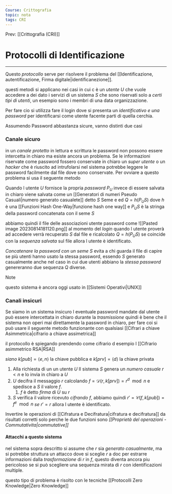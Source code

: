 ```yaml
---
Course: Crittografia
topic: nota
tags: CRI
---
```


Prev: [[Crittografia (CRI)]]

# Protocolli di Identificazione
---
Questo _protocollo_ serve per risolvere il problema del [[Identificazione, autentificazione, Firma digitale|identificanezione]]. 

questi metodi si applicano nei casi in cui c è un _utente_ $U$ che vuole accedere a dei dato i servizi di un sistema $S$ che sono riservati solo a _certi tipi di utenti_, un esempio sono i membri di una data organizzazione.

Per fare cio si utilizza fare il login dove si presenta un _identificativo e una password_ per identificarsi come utente facente parti di quella cerchia.

Assumendo Password abbastanza sicure, vanno distinti due casi 

### Canale sicuro
in un _canale protetto_ in lettura e scrittura le password non possono essere intercetta in chiaro ma esiste ancora un problema. 
Se le informazioni riservate come password fossero conservate in chiaro un _super utente_ o un _hacker_ che è riuscito ad intrufolarsi nel sistema potrebbe leggere le password facilmente dal file dove sono conservate.
Per ovviare a questo problema si usa il seguente metodo

Quando l utente $U$ fornisce la propria _password_ $P_{U}$ invece di essere salvata in chiaro viene salvata come  un [[Generatori di numeri Pseudo Casuali|numero generato casualete]] detto $S$ Seme e ed $Q = h(P_{U}S)$ dove $h$ è una [[Funzioni Hash One-Way|funzione hash one way]] e $P_{U}S$ è la stringa della password concatenata con il seme $S$

abbiamo quindi il file delle associazioni utente password come
![[Pasted image 20230814181120.png]]
al momento del _login_ quando l utente proverà ad accedere verrà recuperato $S$ dal file e ricalcolato $Q =h(P_{U}S)$ se coincide con la _sequenza salvata_ sul file allora l utente è identificato.

_Concatenare la password con un seme_ $S$ evita a chi guarda il file di capire se più utenti hanno usato la stessa password, essendo $S$ generato casualmente anche nel caso in cui due utenti abbiano la _stessa password_ genereranno due sequenza $Q$ diverse.


>[!note]
>questo sistema è ancora oggi usato in [[Sistemi Operativi|UNIX]]


### Canali insicuri
Se siamo in un sistema insicuro l eventuale password mandate dal utente può essere intercettata in chiaro durante la _trasmissione_ quindi è bene che il sistema non operi mai direttamente la password in chiaro, per fare coi si può usare il seguente metodo funzionante con qualsiasi [[Cifrari a chiave Asimmetrica|cifrario a chiave assimetrica]]

il protocollo è spiegando prendendo come cifrario d esempio l [[Cifrario asimmetrico RSA|RSA]]

_siano_ $k[pub]=\langle e,n\rangle$ la chiave pubblica e $k[prv]=\langle d\rangle$ la chiave privata
1. Alla richiesta di un un utente $U$ Il sistema $S$ genera un _numero casuale_ $r<n$ e lo invia in chiaro a $U$ 
2. $U$ decifra il messaggio $r$ calcolando $f=\mathcal{D}(r,k[prv])=r^{d}\mod n$ e spedisce a $S$ il valore $f$.
	1. $f$ è detto _firma_ di $U$ su $r$
3. $S$ verifica il valore ricevuto _cifrando_ $f$, abbiamo quindi $r'=\mathcal{C}(f,k[pub])=f^{e}\mod n$ _se_ $r'=r$ allora l utente è identificato. 

Invertire le operazioni di [[Cifratura e Decifratura|cifratura e decifratura]] da risultati corretti solo perche le due funzioni sono _[[Proprietà del operazioni - Commutativita|commutative]]_

#### Attacchi a questo sistema
nel sistema sopra descritto si assume che $r$ sia _generato casualmente_, ma si potrebbe struttura un attacco dove si sceglie $r$ a doc per estrarre informazioni dalla _trasformazione_ di $r$ in $f$, questo diventa ancora piu pericoloso se si può scegliere una sequenza mirata di $r$ con identificazioni multiple.

questo tipo di problema è risolto con le tecniche [[Protocolli Zero Knowledge|Zero Knowledge]]
 